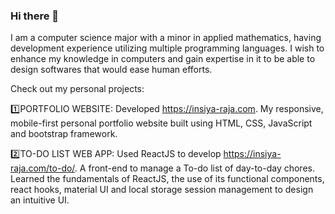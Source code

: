 ### Hi there 👋

<!--
**insiya2414/insiya2414** is a ✨ _special_ ✨ repository because its `README.md` (this file) appears on your GitHub profile.

Here are some ideas to get you started:

- 🔭 I’m currently working on ...
- 🌱 I’m currently learning ...
- 👯 I’m looking to collaborate on ...
- 🤔 I’m looking for help with ...
- 💬 Ask me about ...
- 📫 How to reach me: ...
- 😄 Pronouns: ...
- ⚡ Fun fact: ...
-->
I am a computer science major with a minor in applied mathematics, having development experience utilizing multiple programming languages. I wish to enhance my knowledge in computers and gain expertise in it to be able to design softwares that would ease human efforts.

Check out my personal projects:

1️⃣PORTFOLIO WEBSITE: Developed https://insiya-raja.com. My responsive, mobile-first personal portfolio website built using HTML, CSS, JavaScript and bootstrap framework.

2️⃣TO-DO LIST WEB APP: Used ReactJS to develop https://insiya-raja.com/to-do/. A front-end to manage a To-do list of day-to-day chores. Learned the fundamentals of ReactJS, the use of its functional components, react hooks, material UI and local storage session management to design an intuitive UI.
